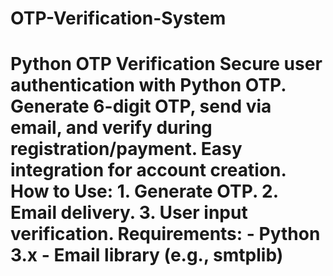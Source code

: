 # OTP-Verification-System
 # Python OTP Verification Secure user authentication with Python OTP. Generate 6-digit OTP, send via email, and verify during registration/payment. Easy integration for account creation. How to Use: 1. Generate OTP. 2. Email delivery. 3. User input verification. Requirements: - Python 3.x - Email library (e.g., smtplib)
